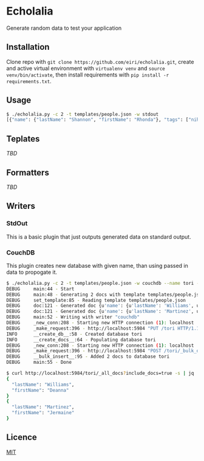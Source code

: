 # Echolalia
Generate random data to test your application

## Installation

Clone repo with `git clone https://github.com/eiri/echolalia.git`, create and active virtual environment with `virtualenv venv` and  `source venv/bin/activate`, then install requirements with `pip install -r requirements.txt`.


## Usage

```bash
$ ./echolalia.py -c 2 -t templates/people.json -w stdout
[{"name": {"lastName": "Shannon", "firstName": "Rhonda"}, "tags": ["nihil", "fngheqnl", "impedit", "consequatur"], "age": 30, "state": "Hawaii, AR", "sex": "F", "phone": "03744269231", "single": true, "street": "4081 Sharon Ranch Apt. 197", "postcode": "ZIP: 02709-0053", "times": {"createdAt": "2017-02-13 13:14:08", "updatedAt": "2017-09-23 15:37:29"}, "email": "tiffany87@hotmail.com"}, {"name": {"lastName": "Hanson", "firstName": "Robert"}, "tags": ["quasi", "zbaqnl", "deserunt", "laborum"], "age": 104, "state": "Nevada, FL", "sex": "F", "phone": "(698)292-8761x6944", "single": false, "street": "3898 Alexandria Parkways", "postcode": "ZIP: 24439", "times": {"createdAt": "2017-05-03 03:16:21", "updatedAt": "2017-09-23 15:37:02"}, "email": "zfowler@hotmail.com"}]
```

## Teplates
_TBD_

## Formatters
_TBD_

## Writers
### StdOut
This is a basic plugin that just outputs generated data on standard output.

### CouchDB

This plugin creates new database with given name, than using passed in data to propogate it.

```bash
$ ./echolalia.py -c 2 -t templates/people.json -w couchdb --name tori -v
DEBUG     main:44 - Start
DEBUG     main:48 - Generating 2 docs with template templates/people.json
DEBUG     set_template:85 - Reading template templates/people.json
DEBUG     doc:121 - Generated doc {u'name': {u'lastName': 'Williams', u'firstName': 'Deanna'}, u'tags': ['facilis', 'sevqnl', 'sit', 'inventore'], u'age': 74, u'state': u'North Dakota, ND', u'sex': 'M', u'phone': '08582618909', u'single': True, u'street': '007 Sarah Walks', u'postcode': u'ZIP: 44204', u'times': {u'createdAt': '2016-12-28 23:54:19', u'updatedAt': '2017-09-23 15:39:20'}, u'email': 'timothylynch@hotmail.com'}
DEBUG     doc:121 - Generated doc {u'name': {u'lastName': 'Martinez', u'firstName': 'Jermaine'}, u'tags': ['laborum', 'jrqarfqnl', 'iure', 'tenetur'], u'age': 77, u'state': u'Alaska, SD', u'sex': 'M', u'phone': '06400668895', u'single': True, u'street': '24396 Joshua Vista Suite 529', u'postcode': u'ZIP: 15229-1795', u'times': {u'createdAt': '2017-06-13 08:42:26', u'updatedAt': '2017-09-23 15:39:42'}, u'email': 'aguilartracey@gmail.com'}
DEBUG     main:52 - Writing with writer "couchdb"
DEBUG     _new_conn:208 - Starting new HTTP connection (1): localhost
DEBUG     _make_request:396 - http://localhost:5984 "PUT /tori HTTP/1.1" 201 12
INFO      __create_db__:58 - Created database tori
INFO      __create_docs__:64 - Populating database tori
DEBUG     _new_conn:208 - Starting new HTTP connection (1): localhost
DEBUG     _make_request:396 - http://localhost:5984 "POST /tori/_bulk_docs HTTP/1.1" 201 192
DEBUG     __bulk_insert__:95 - Added 2 docs to database tori
DEBUG     main:55 - Done

$ curl http://localhost:5984/tori/_all_docs?include_docs=true -s | jq .rows[].doc.name
{
  "lastName": "Williams",
  "firstName": "Deanna"
}
{
  "lastName": "Martinez",
  "firstName": "Jermaine"
}
```

## Licence

[MIT](https://github.com/eiri/echolalia/blob/master/LICENSE)
